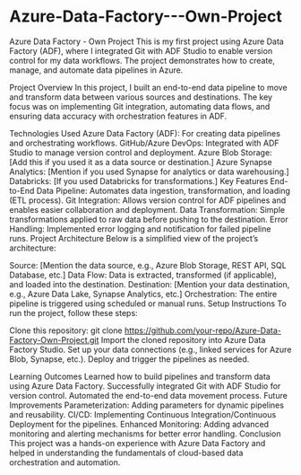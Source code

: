 # Azure-Data-Factory---Own-Project
Azure Data Factory - Own Project
This is my first project using Azure Data Factory (ADF), where I integrated Git with ADF Studio to enable version control for my data workflows. The project demonstrates how to create, manage, and automate data pipelines in Azure.

Project Overview
In this project, I built an end-to-end data pipeline to move and transform data between various sources and destinations. The key focus was on implementing Git integration, automating data flows, and ensuring data accuracy with orchestration features in ADF.

Technologies Used
Azure Data Factory (ADF): For creating data pipelines and orchestrating workflows.
GitHub/Azure DevOps: Integrated with ADF Studio to manage version control and deployment.
Azure Blob Storage: [Add this if you used it as a data source or destination.]
Azure Synapse Analytics: [Mention if you used Synapse for analytics or data warehousing.]
Databricks: [If you used Databricks for transformations.]
Key Features
End-to-End Data Pipeline: Automates data ingestion, transformation, and loading (ETL process).
Git Integration: Allows version control for ADF pipelines and enables easier collaboration and deployment.
Data Transformation: Simple transformations applied to raw data before pushing to the destination.
Error Handling: Implemented error logging and notification for failed pipeline runs.
Project Architecture
Below is a simplified view of the project’s architecture:

Source: [Mention the data source, e.g., Azure Blob Storage, REST API, SQL Database, etc.]
Data Flow: Data is extracted, transformed (if applicable), and loaded into the destination.
Destination: [Mention your data destination, e.g., Azure Data Lake, Synapse Analytics, etc.]
Orchestration: The entire pipeline is triggered using scheduled or manual runs.
Setup Instructions
To run the project, follow these steps:

Clone this repository:
git clone https://github.com/your-repo/Azure-Data-Factory-Own-Project.git
Import the cloned repository into Azure Data Factory Studio.
Set up your data connections (e.g., linked services for Azure Blob, Synapse, etc.).
Deploy and trigger the pipelines as needed.

Learning Outcomes
Learned how to build pipelines and transform data using Azure Data Factory.
Successfully integrated Git with ADF Studio for version control.
Automated the end-to-end data movement process.
Future Improvements
Parameterization: Adding parameters for dynamic pipelines and reusability.
CI/CD: Implementing Continuous Integration/Continuous Deployment for the pipelines.
Enhanced Monitoring: Adding advanced monitoring and alerting mechanisms for better error handling.
Conclusion
This project was a hands-on experience with Azure Data Factory and helped in understanding the fundamentals of cloud-based data orchestration and automation.
